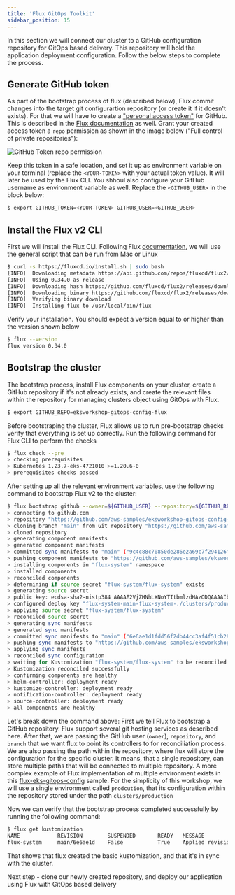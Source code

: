 ```yaml
---
title: 'Flux GitOps Toolkit'
sidebar_position: 15
---
```


In this section we will connect our cluster to a GitHub configuration repository for GitOps based delivery. This repository will hold the application deployment configuration.
Follow the below steps to complete the process.

## Generate GitHub token

As part of the bootstrap process of flux (described below), Flux commit changes into the target git configurartion repository (or create it if it doesn't exists). For that we will have to create a ["personal access token"](https://docs.github.com/en/authentication/keeping-your-account-and-data-secure/creating-a-personal-access-token) for GitHub. This is described in the [Flux documentation](https://fluxcd.io/flux/installation/#github-and-github-enterprise) as well.
Grant your created access token a `repo` permission as shown in the image below ("Full control of private repositories"):

![GitHub Token repo permission](./github-acess-token-repo-permission.png)

Keep this token in a safe location, and set it up as environment variable on your terminal (replace the `<YOUR-TOKEN>` with your actual token value). It will later be used by the Flux CLI. You shhoul also configure your GitHub username as environment variable as well. Replace the `<GITHUB_USER>` in the block below:

```bash
$ export GITHUB_TOKEN=<YOUR-TOKEN> GITHUB_USER=<GITHUB_USER>
```

## Install the Flux v2 CLI

First we will install the Flux CLI. Following Flux [documentation](https://fluxcd.io/flux/installation/), we will use the general script that can be run from Mac or Linux

```bash
$ curl -s https://fluxcd.io/install.sh | sudo bash
[INFO]  Downloading metadata https://api.github.com/repos/fluxcd/flux2/releases/latest
[INFO]  Using 0.34.0 as release
[INFO]  Downloading hash https://github.com/fluxcd/flux2/releases/download/v0.34.0/flux_0.34.0_checksums.txt
[INFO]  Downloading binary https://github.com/fluxcd/flux2/releases/download/v0.34.0/flux_0.34.0_linux_amd64.tar.gz
[INFO]  Verifying binary download
[INFO]  Installing flux to /usr/local/bin/flux
```

Verify your installation. You should expect a version equal to or higher than the version shown below

```bash
$ flux --version
flux version 0.34.0
```

## Bootstrap the cluster

The bootstrap process, install Flux components on your cluster, create a GitHub repository if it's not already exists, and create the relevant files within the repository for managing clusters object using GitOps with Flux.

```bash
$ export GITHUB_REPO=eksworkshop-gitops-config-flux
```

Before bootstraping the cluster, Flux allows us to run pre-bootstrap checks verify that everything is set up correctly. Run the following command for Flux CLI to perform the checks

```bash
$ flux check --pre
> checking prerequisites
> Kubernetes 1.23.7-eks-4721010 >=1.20.6-0
> prerequisites checks passed
```

After setting up all the relevant environment variables, use the following command to bootstrap Flux v2 to the cluster:

```bash test=false
$ flux bootstrap github --owner=${GITHUB_USER} --repository=${GITHUB_REPO} --branch=main --path=clusters/production --personal
> connecting to github.com
> repository "https://github.com/aws-samples/eksworkshop-gitops-config-flux" created
> cloning branch "main" from Git repository "https://github.com/aws-samples/eksworkshop-gitops-config-flux.git"
> cloned repository
> generating component manifests
> generated component manifests
> committed sync manifests to "main" ("9c4c88c70850de286e2a69c7f294126f2cccc001")
> pushing component manifests to "https://github.com/aws-samples/eksworkshop-gitops-config-flux.git"
> installing components in "flux-system" namespace
> installed components
> reconciled components
> determining if source secret "flux-system/flux-system" exists
> generating source secret
> public key: ecdsa-sha2-nistp384 AAAAE2VjZHNhLXNoYTItbmlzdHAzODQAAAAIbmlzdHAzODQAAABhBBW/iTTFHicYwKpRkqd1kaoN7rx3HVixEhR2VRs9Tq1+NRfB2KuON+EzJ1thsEdhmhQ8tA6290Stgh41/dV0FfCQgH2mUbPrKdq8hLg10zN46EAUyg++115zH/ObLzhm6Q==
> configured deploy key "flux-system-main-flux-system-./clusters/production" for "https://github.com/aws-samples/eksworkshop-gitops-config-flux"
> applying source secret "flux-system/flux-system"
> reconciled source secret
> generating sync manifests
> generated sync manifests
> committed sync manifests to "main" ("6e6ae1d1fdd56f2db44cc3af4f51cb282201b13d")
> pushing sync manifests to "https://github.com/aws-samples/eksworkshop-gitops-config-flux.git"
> applying sync manifests
> reconciled sync configuration
> waiting for Kustomization "flux-system/flux-system" to be reconciled
> Kustomization reconciled successfully
> confirming components are healthy
> helm-controller: deployment ready
> kustomize-controller: deployment ready
> notification-controller: deployment ready
> source-controller: deployment ready
> all components are healthy
```

Let's break down the command above:
First we tell Flux to bootstrap a GitHub repository. Flux support several git hosting services as described here.
After that, we are passing the GitHub user (`owner`), `repository`, and `branch` that we want flux to point its controllers to for reconciliation process.
We are also passing the path within the repository, where flux will store the configuration for the specific cluster. It means, that a single repository, can store multiple paths that will be connected to multiple repository. A more complex example of Flux implementation of multiple environment exists in this [flux-eks-gitops-config](https://github.com/aws-samples/flux-eks-gitops-config) sample. For the simplicity of this workshop, we will use a single environment called `prodcution`, that its configuration within the repository stored under the path `clusters/production`

Now we can verify that the bootstrap process completed successfully by running the following command:

```bash
$ flux get kustomization
NAME            REVISION        SUSPENDED       READY   MESSAGE
flux-system     main/6e6ae1d    False           True    Applied revision: main/6e6ae1d
```

That shows that flux created the basic kustomization, and that it's in sync with the cluster.

Next step - clone our newly created repository, and deploy our application using Flux with GitOps based delivery
